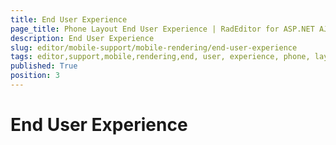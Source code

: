 ```yaml
---
title: End User Experience
page_title: Phone Layout End User Experience | RadEditor for ASP.NET AJAX Documentation
description: End User Experience
slug: editor/mobile-support/mobile-rendering/end-user-experience
tags: editor,support,mobile,rendering,end, user, experience, phone, layout
published: True
position: 3
---
```


# End User Experience

<!-- content to be added -->